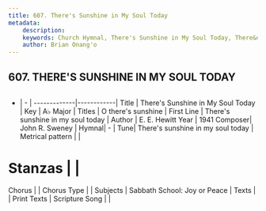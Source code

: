 ```yaml
---
title: 607. There's Sunshine in My Soul Today
metadata:
    description: 
    keywords: Church Hymnal, There's Sunshine in My Soul Today, There&#039;s sunshine in my soul today, O there's sunshine
    author: Brian Onang'o
---
```



## 607. THERE'S SUNSHINE IN MY SOUL TODAY

```txt

```

- |   -  |
-------------|------------|
Title | There's Sunshine in My Soul Today |
Key | A♭ Major |
Titles | O there's sunshine |
First Line | There&#039;s sunshine in my soul today |
Author | E. E. Hewitt
Year | 1941
Composer| John R. Sweney |
Hymnal|  - |
Tune| There&#039;s sunshine in my soul today |
Metrical pattern | |
# Stanzas |  |
Chorus |  |
Chorus Type |  |
Subjects | Sabbath School: Joy or Peace |
Texts |  |
Print Texts | 
Scripture Song |  |
  
